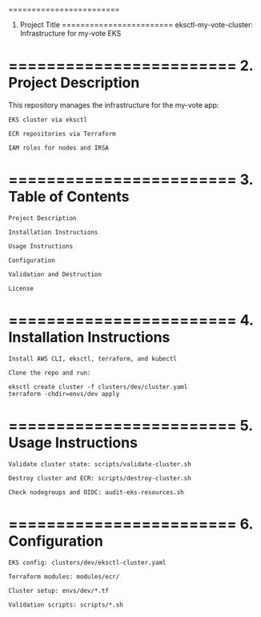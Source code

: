 ========================
1. Project Title
========================
    eksctl-my-vote-cluster: Infrastructure for my-vote EKS

========================
2. Project Description
========================
This repository manages the infrastructure for the my-vote app:

    EKS cluster via eksctl

    ECR repositories via Terraform

    IAM roles for nodes and IRSA

========================
3. Table of Contents
========================
    Project Description

    Installation Instructions

    Usage Instructions

    Configuration

    Validation and Destruction

    License

========================
4. Installation Instructions
========================
    Install AWS CLI, eksctl, terraform, and kubectl

    Clone the repo and run:

    eksctl create cluster -f clusters/dev/cluster.yaml
    terraform -chdir=envs/dev apply

========================
5. Usage Instructions
========================
    Validate cluster state: scripts/validate-cluster.sh

    Destroy cluster and ECR: scripts/destroy-cluster.sh

    Check nodegroups and OIDC: audit-eks-resources.sh

========================
6. Configuration
========================

    EKS config: clusters/dev/eksctl-cluster.yaml

    Terraform modules: modules/ecr/

    Cluster setup: envs/dev/*.tf

    Validation scripts: scripts/*.sh
